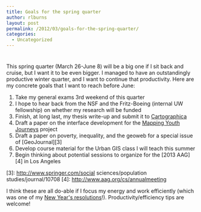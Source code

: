 ```yaml
---
title: Goals for the spring quarter
author: rlburns
layout: post
permalink: /2012/03/goals-for-the-spring-quarter/
categories:
  - Uncategorized
---
```

# 

This spring quarter (March 26-June 8) will be a big one if I sit back and cruise, but I want it to be even bigger. I managed to have an outstandingly productive winter quarter, and I want to continue that productivity. Here are my concrete goals that I want to reach before June:

1.  Take my general exams 3rd weekend of this quarter
2.  I hope to hear back from the NSF and the Fritz-Boeing (internal UW fellowship) on whether my research will be funded
3.  Finish, at long last, my thesis write-up and submit it to [Cartographica][1]
4.  Draft a paper on the interface development for the [Mapping Youth Journeys][2] project
5.  Draft a paper on poverty, inequality, and the geoweb for a special issue of [GeoJournal][3]
6.  Develop course material for the Urban GIS class I will teach this summer
7.  Begin thinking about potential sessions to organize for the [2013 AAG][4] in Los Angeles

 [1]: http://www.utpjournals.com/Cartographica.html
 [2]: http://depts.washington.edu/mapyouth/
 [3]: http://www.springer.com/social sciences/population studies/journal/10708
 [4]: http://www.aag.org/cs/annualmeeting

I think these are all do-able if I focus my energy and work efficiently (which was one of my [New Year's resolutions][5]!). Productivity/efficiency tips are welcome!

 [5]: http://burnsr77.github.io/2012/01/new-years-resolutions/
